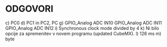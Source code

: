 # ODGOVORI

c) PC0
d) PC1 in PC2, PC
g) GPIO_Analog ADC IN10
   GPIO_Analog ADC IN11
   GPIO_Analog ADC IN12
i) Synchronous clock mode divided by 4
k) Ni bilo opcije za spremenitev v novem programu (updated CubeMX).
l) 126 ms
m) byte
